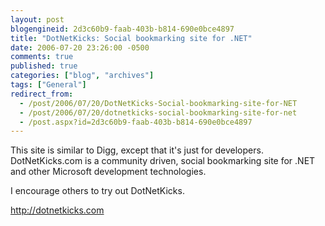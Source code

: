 ```yaml
---
layout: post
blogengineid: 2d3c60b9-faab-403b-b814-690e0bce4897
title: "DotNetKicks: Social bookmarking site for .NET"
date: 2006-07-20 23:26:00 -0500
comments: true
published: true
categories: ["blog", "archives"]
tags: ["General"]
redirect_from: 
  - /post/2006/07/20/DotNetKicks-Social-bookmarking-site-for-NET
  - /post/2006/07/20/dotnetkicks-social-bookmarking-site-for-net
  - /post.aspx?id=2d3c60b9-faab-403b-b814-690e0bce4897
---
```

<!-- more -->
<P>This site is similar to Digg, except that it's just for developers. DotNetKicks.com is a community driven, social bookmarking site for .NET and other Microsoft development technologies.</P>
<P>I encourage others to try out DotNetKicks.</P>
<P><A href="http://dotnetkicks.com">http://dotnetkicks.com</A></P>
